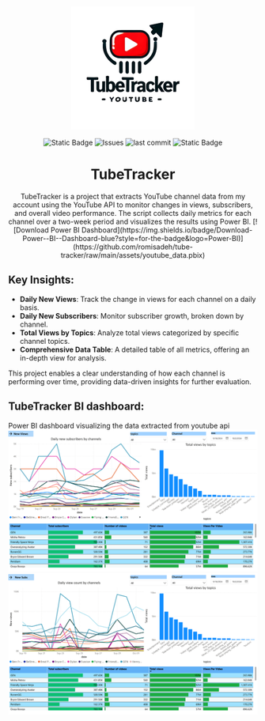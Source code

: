 <p align="center">
<img alt="logo" src="assets/logo.png" width="250">
</p>
<p align="center">
<img alt="Static Badge" src="https://img.shields.io/badge/license-MIT-MIT">
 <img alt="Issues" src=https://img.shields.io/github/issues/romisadeh/tube-tracker>
 <img alt="last commit" src=https://img.shields.io/github/last-commit/romisadeh/tube-tracker>
 <img alt="Static Badge" src="https://img.shields.io/badge/Power%20BI-included-blue?logo=Power%20BI&style=flat">

</p>
<h1 align="center">TubeTracker</h1>

<p align="center">
  TubeTracker is a project that extracts YouTube channel data from my account using the YouTube API to monitor changes in views, subscribers, and overall video performance.
  The script collects daily metrics for each channel over a two-week period and visualizes the results using Power BI. [![Download Power BI Dashboard](https://img.shields.io/badge/Download-Power--BI--Dashboard-blue?style=for-the-badge&logo=Power-BI)](https://github.com/romisadeh/tube-tracker/raw/main/assets/youtube_data.pbix)

</p>

## Key Insights:
- **Daily New Views**: Track the change in views for each channel on a daily basis.
- **Daily New Subscribers**: Monitor subscriber growth, broken down by channel.
- **Total Views by Topics**: Analyze total views categorized by specific channel topics.
- **Comprehensive Data Table**: A detailed table of all metrics, offering an in-depth view for analysis.

This project enables a clear understanding of how each channel is performing over time, providing data-driven insights for further evaluation.

## TubeTracker BI dashboard:
Power BI dashboard visualizing the data extracted from youtube api 
<img alt="youtube_data-1" src="assets/youtube_data-1.png" width="750">
<img alt="youtube_data-2" src="assets/youtube_data-2.png" width="750">
